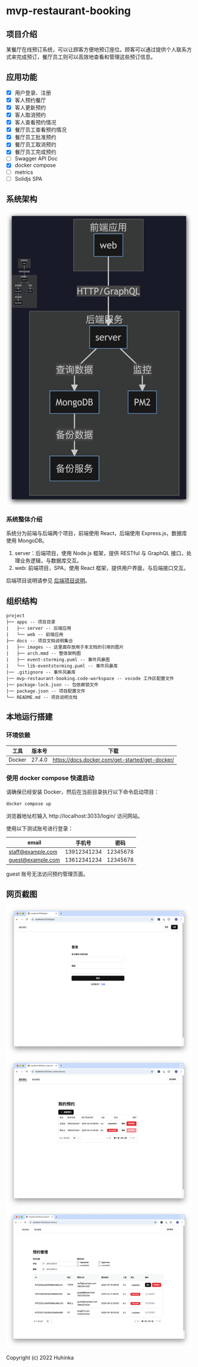# mvp-restaurant-booking

## 项目介绍

某餐厅在线预订系统，可以让顾客方便地预订座位。顾客可以通过提供个人联系方式来完成预订，餐厅员工则可以高效地查看和管理这些预订信息。

## 应用功能

- [x] 用户登录、注册
- [x] 客人预约餐厅
- [x] 客人更新预约
- [x] 客人取消预约
- [x] 客人查看预约情况
- [x] 餐厅员工查看预约情况
- [x] 餐厅员工批准预约
- [x] 餐厅员工取消预约
- [x] 餐厅员工完成预约
- [ ] Swagger API Doc
- [x] docker compose
- [ ] metrics
- [ ] Solidjs SPA

## 系统架构

![系统架构图](./docs/images/arch.jpg)

### 系统整体介绍

系统分为前端与后端两个项目，前端使用 React，后端使用 Express.js，数据库使用 MongoDB。

1. server：后端项目，使用 Node.js 框架，提供 RESTful 与 GraphQL 接口，处理业务逻辑，与数据库交互。
2. web: 前端项目，SPA，使用 React 框架，提供用户界面，与后端接口交互。

后端项目说明请参见 [后端项目说明](./apps/server/README.md)。

## 组织结构

```
project
├── apps -- 项目目录
|   ├── server -- 后端应用
|   └── web -- 前端应用
├── docs -- 项目文档说明集合
|   ├── images -- 这里面存放用于本文档的引用的图片
|   ├── arch.mmd -- 整体架构图
|   ├── event-storming.puml -- 事件风暴图
|   └── lib-eventstorming.puml -- 事件风暴库
|── .gitignore -- 事件风暴库
|── mvp-restaurant-booking.code-workspace -- vscode 工作区配置文件
|── package-lock.json -- 包依赖锁文件
|── package.json -- 项目配置文件
└── README.md -- 项目说明文档
```

## 本地运行搭建

### 环境依赖

| 工具   | 版本号 | 下载                                            |
| ------ | ------ | ----------------------------------------------- |
| Docker | 27.4.0 | https://docs.docker.com/get-started/get-docker/ |

### 使用 docker compose 快速启动

请确保已经安装 Docker，然后在当前目录执行以下命令启动项目：

```bash
docker compose up
```

浏览器地址栏输入 http://localhost:3033/login/ 访问网站。

使用以下测试账号进行登录：

| email             | 手机号      | 密码     |
| ----------------- | ----------- | -------- |
| staff@example.com | 13912341234 | 12345678 |
| guest@example.com | 13612341234 | 12345678 |

guest 账号无法访问预约管理页面。

## 网页截图

![登录页面](./docs/images/snapshot00.png)
![我的预约](./docs/images/snapshot01.png)
![预约管理](./docs/images/snapshot02.png)



Copyright (c) 2022 Huhinka
